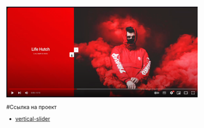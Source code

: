 [![Watch the video](https://github.com/HasanITJ/vertical-slider/blob/main/slide)](https://youtu.be/AuKvMue1eT0?si=y2PIpPFXDF8LOr0I)


#Ссылка на проект

* [vertical-slider](https://hasanitj.github.io/vertical-slider/)
